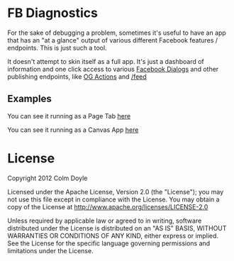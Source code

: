 # FB Diagnostics

For the sake of debugging a problem, sometimes it's useful to have an app that has an "at a glance" output of various different Facebook features / endpoints. This is just such a tool.

It doesn't attempt to skin itself as a full app. It's just a dashboard of information and one click access to various [Facebook Dialogs](https://developers.facebook.com/docs/reference/dialogs/) and other publishing endpoints, like [OG Actions](https://developers.facebook.com/docs/concepts/opengraph/actions/) and [/feed](https://developers.facebook.com/docs/reference/api/user/#feed)

## Examples 

You can see it running as a Page Tab [here](https://www.facebook.com/DiagnosticsApp/app_120999667956026)

You can see it running as a Canvas App [here](https://apps.facebook.com/diagnostics-app)

# License

Copyright 2012 Colm Doyle

Licensed under the Apache License, Version 2.0 (the "License");
you may not use this file except in compliance with the License.
You may obtain a copy of the License at <http://www.apache.org/licenses/LICENSE-2.0>

Unless required by applicable law or agreed to in writing, software
distributed under the License is distributed on an "AS IS" BASIS,
WITHOUT WARRANTIES OR CONDITIONS OF ANY KIND, either express or implied.
See the License for the specific language governing permissions and
limitations under the License.
